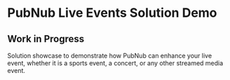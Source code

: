 # PubNub Live Events Solution Demo

## Work in Progress

Solution showcase to demonstrate how PubNub can enhance your live event, whether it is a sports event, a concert, or any other streamed media event.
